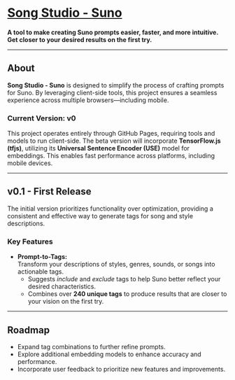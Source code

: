 # [Song Studio - Suno](https://tkellehe.github.io/suno-song-studio/)  
**A tool to make creating Suno prompts easier, faster, and more intuitive. Get closer to your desired results on the first try.**

---

## About  
**Song Studio - Suno** is designed to simplify the process of crafting prompts for Suno. By leveraging client-side tools, this project ensures a seamless experience across multiple browsers—including mobile. 

### Current Version: **v0**  
This project operates entirely through GitHub Pages, requiring tools and models to run client-side. The beta version will incorporate **TensorFlow.js (tfjs)**, utilizing its **Universal Sentence Encoder (USE)** model for embeddings. This enables fast performance across platforms, including mobile devices.

---

## v0.1 - First Release  
The initial version prioritizes functionality over optimization, providing a consistent and effective way to generate tags for song and style descriptions.

### Key Features  
- **Prompt-to-Tags:**  
  Transform your descriptions of styles, genres, sounds, or songs into actionable tags.  
  - Suggests *include* and *exclude* tags to help Suno better reflect your desired characteristics.  
  - Combines over **240 unique tags** to produce results that are closer to your vision on the first try.

---

## Roadmap  
- Expand tag combinations to further refine prompts.  
- Explore additional embedding models to enhance accuracy and performance.  
- Incorporate user feedback to prioritize new features and improvements.  